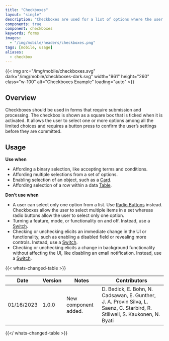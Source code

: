```yaml
---
title: "Checkboxes"
layout: "single"
description: "Checkboxes are used for a list of options where the user may select multiple options, including all or none."
components: true
component: checkboxes
keywords: forms
images:
  - "/img/mobile/headers/checkboxes.png"
tags: [mobile, usage]
aliases:
  - checkbox
---
```


{{< img src="/img/mobile/checkboxes.svg" dark="/img/mobile/checkboxes-dark.svg" width="961" height="260" class="w-100" alt="Checkboxes Example" loading="auto" >}}

## Overview

Checkboxes should be used in forms that require submission and processing. The checkbox is shown as a square box that is ticked when it is activated. It allows the user to select one or more options among all the limited choices and requires a button press to confirm the user’s settings before they are committed.

## Usage

**Use when**

- Affording a binary selection, like accepting terms and conditions.
- Affording multiple selections from a set of options.
- Enabling selection of an object, such as a [Card](/components/mobile/checkboxes/).
- Affording selection of a row within a data [Table](/components/mobile/tables/).

**Don’t use when**

- A user can select only one option from a list. Use [Radio Buttons](/components/mobile/radio-buttons/) instead. Checkboxes allow the user to select multiple items in a set whereas radio buttons allow the user to select only one option.
- Turning a feature, mode, or functionality on and off. Instead, use a [Switch](/components/mobile/switches/).
- Checking or unchecking elicits an immediate change in the UI or functionality, such as enabling a disabled field or revealing more controls. Instead, use a [Switch](/components/mobile/switches/).
- Checking or unchecking elicits a change in background functionality without affecting the UI, like disabling an email notification. Instead, use a [Switch](/components/mobile/switches/).


{{< whats-changed-table >}}

| Date       | Version | Notes                               | Contributors |
| ---------- | ------- | ----------------------------------- | ------------ |
| 01/16/2023 | 1.0.0   | New component added. | D. Bedick, E. Bohn, N. Cadsawan, E. Gunther, J. A. Provin Silva, L. Saenz, C. Starbird, R. Stillwell, S. Kaukonen, N. Byati   |

{{</ whats-changed-table >}}
